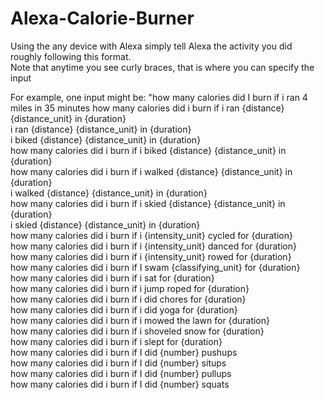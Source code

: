 # Alexa-Calorie-Burner
Using the any device with Alexa simply tell Alexa the activity you did roughly following this format.  
Note that anytime you see curly braces, that is where you can specify the input  

For example, one input might be: "how many calories did I burn if i ran 4 miles in 35 minutes
 how many calories did i burn if i ran {distance} {distance_unit} in {duration}  
 i ran {distance} {distance_unit} in {duration}  
 i biked {distance} {distance_unit} in {duration}  
 how many calories did i burn if i biked {distance} {distance_unit} in {duration}  
 how many calories did i burn if i walked {distance} {distance_unit} in {duration}  
 i walked {distance} {distance_unit} in {duration}  
 how many calories did i burn if i skied {distance} {distance_unit} in {duration}  
 i skied {distance} {distance_unit} in {duration}  
 how many calories did i burn if i {intensity_unit} cycled for {duration}    
 how many calories did i burn if i {intensity_unit} danced for {duration}  
 how many calories did i burn if i {intensity_unit} rowed for {duration}  
 how many calories did i burn if I swam {classifying_unit} for {duration}  
 how many calories did i burn if i sat for {duration}   
 how many calories did i burn if i jump roped for {duration}  
 how many calories did i burn if i did chores for {duration}  
 how many calories did i burn if i did yoga for {duration}  
 how many calories did i burn if i mowed the lawn for {duration}  
 how many calories did i burn if i shoveled snow for {duration}  
 how many calories did i burn if i slept for {duration}  
 how many calories did i burn if I did {number} pushups  
 how many calories did i burn if I did {number} situps  
 how many calories did i burn if I did {number} pullups  
 how many calories did i burn if I did {number} squats  
